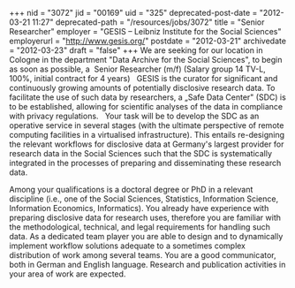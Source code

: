 +++
nid = "3072"
jid = "00169"
uid = "325"
deprecated-post-date = "2012-03-21 11:27"
deprecated-path = "/resources/jobs/3072"
title = "Senior Researcher"
employer = "GESIS – Leibniz Institute for the Social Sciences"
employerurl = "http://www.gesis.org/"
postdate = "2012-03-21"
archivedate = "2012-03-23"
draft = "false"
+++
We are seeking for our location in Cologne in the department "Data
Archive for the Social Sciences", to begin as soon as possible, a 
Senior Researcher (m/f)
(Salary group 14 TV-L, 100%, initial contract for 4 years)
 
GESIS is the curator for significant and continuously growing amounts of
potentially disclosive research data. To facilitate the use of such data
by researchers, a „Safe Data Center" (SDC) is to be established,
allowing for scientific analyses of the data in compliance with privacy
regulations.
 
Your task will be to develop the SDC as an operative service in several
stages (with the ultimate perspective of remote computing facilities in
a virtualised infrastructure). This entails re-designing the relevant
workflows for disclosive data at Germany's largest provider for research
data in the Social Sciences such that the SDC is systematically
integrated in the processes of preparing and disseminating these
research data.
  
Among your qualifications is a doctoral degree or PhD in a relevant
discipline (i.e., one of the Social Sciences, Statistics, Information
Science, Information Economics, Informatics). You already have
experience with preparing disclosive data for research uses, therefore
you are familiar with the methodological, technical, and legal
requirements for handling such data. As a dedicated team player you are
able to design and to dynamically implement workflow solutions adequate
to a sometimes complex distribution of work among several teams. You are
a good communicator, both in German and English language. Research and
publication activities in your area of work are expected.
